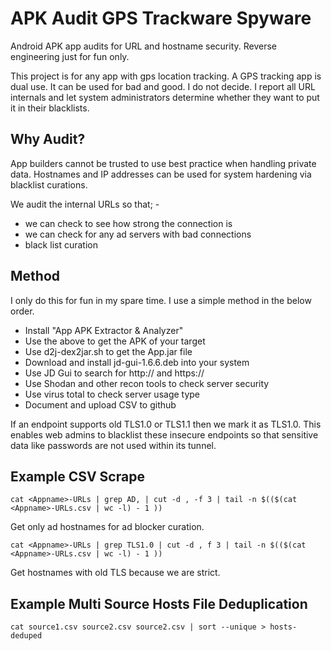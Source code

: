 # APK Audit GPS Trackware Spyware
Android APK app audits for URL and hostname security. Reverse engineering just for fun only.

This project is for any app with gps location tracking. A GPS tracking app is dual use. It can be used for bad and good. I do not decide. I report all URL internals and let system administrators determine whether they want to put it in their blacklists.

## Why Audit?
App builders cannot be trusted to use best practice when handling private data. Hostnames and IP addresses can be used for system hardening via blacklist curations.

We audit the internal URLs so that; -
* we can check to see how strong the connection is
* we can check for any ad servers with bad connections
* black list curation

## Method
I only do this for fun in my spare time. I use a simple method in the below order.
* Install "App APK Extractor & Analyzer"
* Use the above to get the APK of your target
* Use d2j-dex2jar.sh to get the App.jar file
* Download and install jd-gui-1.6.6.deb into your system
* Use JD Gui to search for http:// and https:// 
* Use Shodan and other recon tools to check server security
* Use virus total to check server usage type
* Document and upload CSV to github

If an endpoint supports old TLS1.0 or TLS1.1 then we mark it as TLS1.0. This enables web admins to blacklist these insecure endpoints so that sensitive data like passwords are not used within its tunnel.

## Example CSV Scrape
```
cat <Appname>-URLs | grep AD, | cut -d , -f 3 | tail -n $(($(cat <Appname>-URLs.csv | wc -l) - 1 ))
```
Get only ad hostnames for ad blocker curation.

```
cat <Appname>-URLs | grep TLS1.0 | cut -d , f 3 | tail -n $(($(cat <Appname>-URLs.csv | wc -l) - 1 ))
```
Get hostnames with old TLS because we are strict.

## Example Multi Source Hosts File Deduplication
```
cat source1.csv source2.csv source2.csv | sort --unique > hosts-deduped
```
